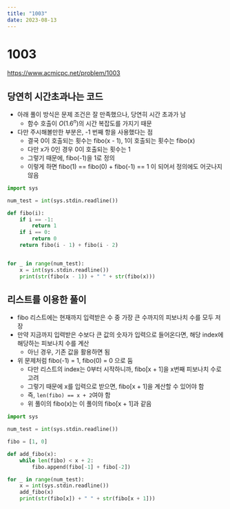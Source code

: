 ```yaml
---
title: "1003"
date: 2023-08-13
---
```


# 1003

https://www.acmicpc.net/problem/1003

## 당연히 시간초과나는 코드

- 아래 풀이 방식은 문제 조건은 잘 만족했으나, 당연히 시간 초과가 남
  - 함수 호출이 $O(1.6^n)$의 시간 복잡도를 가지기 때문
- 다만 주시해볼만한 부분은, -1 번째 항을 사용했다는 점
  - 결국 0이 호출되는 횟수는 fibo(x - 1), 1이 호출되는 횟수는 fibo(x)
  - 다만 x가 0인 경우 0이 호출되는 횟수는 1
  - 그렇기 때문에, fibo(-1)을 1로 정의
  - 이렇게 하면 fibo(1) == fibo(0) + fibo(-1) == 1 이 되어서 정의에도 어긋나지 않음

```python
import sys

num_test = int(sys.stdin.readline())

def fibo(i):
    if i == -1:
        return 1
    if i == 0:
        return 0
    return fibo(i - 1) + fibo(i - 2)


for _ in range(num_test):
    x = int(sys.stdin.readline())
    print(str(fibo(x - 1)) + " " + str(fibo(x)))
```

## 리스트를 이용한 풀이

- fibo 리스트에는 현재까지 입력받은 수 중 가장 큰 수까지의 피보나치 수를 모두 저장
- 만약 지금까지 입력받은 수보다 큰 값의 숫자가 입력으로 들어온다면, 해당 index에 해당하는 피보나치 수를 계산
  - 아닌 경우, 기존 값을 활용하면 됨
- 위 문제처럼 fibo(-1) = 1, fibo(0) = 0 으로 둠
  - 다만 리스트의 index는 0부터 시작하니까, fibo[x + 1]을 x번째 피보나치 수로 고려
  - 그렇기 때문에 x를 입력으로 받으면, fibo[x + 1]을 계산할 수 있어야 함
  - 즉, `len(fibo) == x + 2`여야 함
  - 위 풀이의 fibo(x)는 이 풀이의 fibo[x + 1]과 같음

```python
import sys

num_test = int(sys.stdin.readline())

fibo = [1, 0]

def add_fibo(x):
    while len(fibo) < x + 2:
        fibo.append(fibo[-1] + fibo[-2])

for _ in range(num_test):
    x = int(sys.stdin.readline())
    add_fibo(x)
    print(str(fibo[x]) + " " + str(fibo[x + 1]))
```

